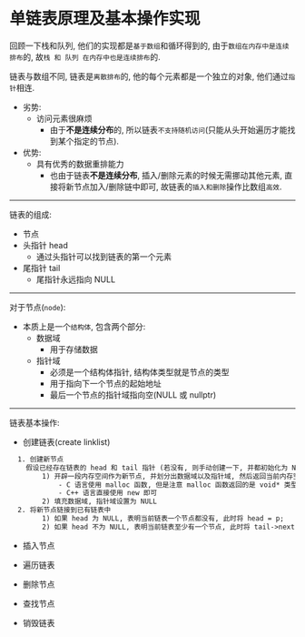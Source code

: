# 单链表原理及基本操作实现
回顾一下栈和队列, 他们的实现都是`基于数组`和循环得到的, 由于`数组在内存中是连续排布`的, 故`栈 和 队列 在内存中也是连续排布`的.

链表与数组不同, 链表是`离散排布`的, 他的每个元素都是一个独立的对象, 他们通过`指针`相连.
- 劣势:
  - 访问元素很麻烦
    - 由于**不是连续分布**的, 所以链表`不支持随机访问`(只能从头开始遍历才能找到某个指定的节点).
- 优势:
  - 具有优秀的数据重排能力
    - 也由于链表**不是连续分布**, 插入/删除元素的时候无需挪动其他元素, 直接将新节点加入/删除链中即可, 故链表的`插入和删除`操作比数组`高效`.

--- 

链表的组成:
- 节点
- 头指针 head
  - 通过头指针可以找到链表的第一个元素
- 尾指针 tail
  - 尾指针永远指向 NULL

---

对于节点(`node`):
- 本质上是一个`结构体`, 包含两个部分:
  - 数据域
    - 用于存储数据
  - 指针域
    - 必须是一个结构体指针, 结构体类型就是节点的类型
    - 用于指向下一个节点的起始地址
    - 最后一个节点的指针域指向空(NULL 或 nullptr)


---

链表基本操作:
- 创建链表(create linklist)
```txt
  1. 创建新节点
    假设已经存在链表的 head 和 tail 指针 (若没有, 则手动创建一下, 并都初始化为 NULL).
        1) 开辟一段内存空间作为新节点, 并划分出数据域以及指针域, 然后返回当前内存空间的起始地址;
            - C 语言使用 malloc 函数, 但是注意 malloc 函数返回的是 void* 类型, 需要**强制转换为节点类型**.
            - C++ 语言直接使用 new 即可
        2) 填充数据域, 指针域设置为 NULL
  2. 将新节点链接到已有链表中
        1) 如果 head 为 NULL, 表明当前链表一个节点都没有, 此时将 head = p;
        2) 如果 head 不为 NULL, 表明当前链表至少有一个节点, 此时将 tail->next = p;   (尾插法: 将新来的节点全部塞到链表末尾)
```

- 插入节点



- 遍历链表
- 删除节点
- 查找节点
- 销毁链表




